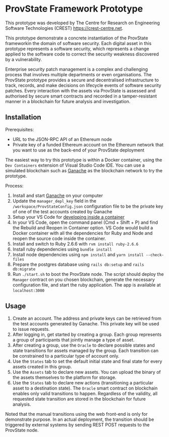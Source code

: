 # ProvState Framework Prototype

This prototype was developed by The Centre for Research on Engineering Software Technologies (CREST) https://crest-centre.net. 

This prototype demonstrate a concrete instantiation of the ProvState frameworkin the domain of software security. Each digital asset in this prototype represents a software security, which represents a change applied to the software code to correct the security weakness discovered by a vulnerability. 

Enterprise security patch management is a complex and challenging process that involves multiple departments or even organisations. The ProvState prototype provides a secure and decentralised infrastructure to track, records, and make decisions on lifecycle events of software security patches. Every interaction with the assets via ProvState is assessed and authorised by secure smart contracts and recorded in a tamper-resistant manner in a blockchain for future analysis and investigation.

## Installation

Prerequisites:
- URL to the JSON-RPC API of an Ethereum node
- Private key of a funded Ethereum account on the Ethereum network that you want to use as the back-end of your ProvState deployment

The easiest way to try this prototype is within a Docker container, using the `Dev Containers` extension of Visual Studio Code IDE. You can use a simulated blockchain such as [Ganache](https://trufflesuite.com/ganache/) as the blockchain network to try the prototype. 

Process: 
1. Install and start [Ganache](https://trufflesuite.com/ganache/) on your computer
2. Update the `manager_depl_key` field in the `/workspace/ProvStateConfig.json` configuration file to be the private key of one of the test accounts created by Ganache
3. Setup your VS Code for [developing inside a container](https://code.visualstudio.com/docs/remote/containers)
4. In your VS Code, open the command panel (Cmd + Shift + P) and find the Rebuild and Reopen in Container option. VS Code would build a Docker container with all the dependencies for Ruby and Node and reopen the source code inside the container. 
5. Install and switch to Ruby 2.6.6 with `rvm install ruby-2.6.6`
6. Install ruby dependencies using `bundle install`
7. Install node dependencies using `npm install` and `yarn install --check-files`
8. Prepare the postgres database using `rails db:setup` and `rails db:migrate`
9. Run `./start.sh` to boot the ProvState node. The script should deploy the `Manager` contract on you chosen blockchain, generate the necessary configuration file, and start the ruby application. The app is available at `localhost:3000`

## Usage

1. Create an account. The address and private keys can be retrieved from the test accounts generated by Ganache. This private key will be used to issue requests.
2. After logging in, get started by creating a group. Each group represents a group of participants that jointly manage a type of asset. 
3. After creating a group, use the `Oracle` to declare possible states and state transitions for assets managed by the group. Each transition can be constrained to a particular type of account only. 
4. Use the `States` tab to set the default initial state and final state for every assets created in this group. 
5. Use the `Assets` tab to declare new assets. You can upload the binary of the assets themselves to the platform for storage. 
6. Use the `States` tab to declare new actions (transitioning a particular asset to a destination state). The `Oracle` smart contract on blockchain enables only valid transitions to happen. Regardless of the validity, all requested state transition are stored in the blockchain for future analysis. 

Noted that the manual transitions using the web front-end is only for demonstrate purpose. In an actual deployment, the transition should be triggered by external systems by sending REST POST requests to the ProvState node.